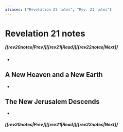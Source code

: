 ```yaml
---
aliases: ["Revelation 21 notes", "Rev. 21 notes"]
---
```

# Revelation 21 notes
##### <span class=arrow-left></span>[[rev20notes|Prev]]<span class=navigation-separator></span>[[rev21|Read]]<span class=navigation-separator></span>[[rev22notes|Next]]<span class=arrow-right></span>
- 
## A New Heaven and a New Earth
- 
## The New Jerusalem Descends
- 
##### <span class=arrow-left></span>[[rev20notes|Prev]]<span class=navigation-separator></span>[[rev21|Read]]<span class=navigation-separator></span>[[rev22notes|Next]]<span class=arrow-right></span>